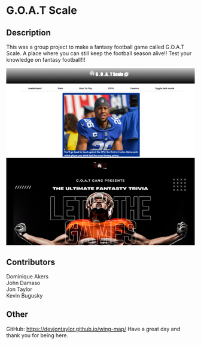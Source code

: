 # G.O.A.T Scale

## Description

This was a group project to make a fantasy football game called G.O.A.T Scale. 
A place where you can still keep the football season alive!! Test your knowledge
on fantasy football!!!

![picture of game page](assets/images/rmIMG1.png)
![picture of landing page](assets/images/rmIMG2.png)

## Contributors
Dominique Akers<br>John Damaso<br>Jon Taylor<br>Kevin Bugusky<br>

## Other 
GitHub: https://devjontaylor.github.io/wing-map/
Have a great day and thank you for being here. 
